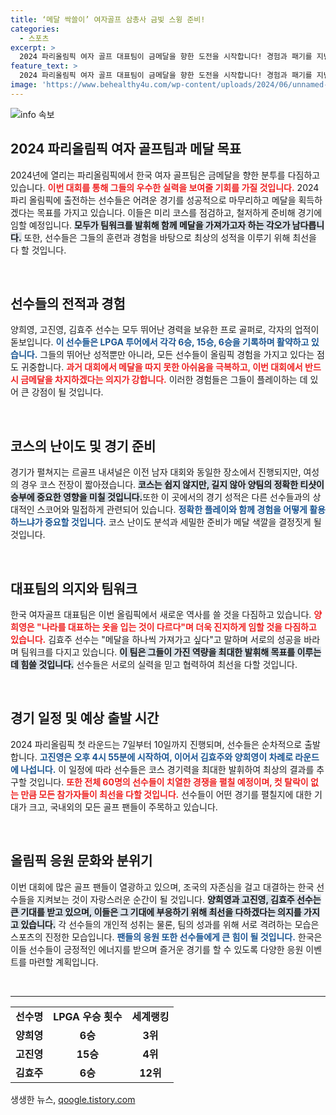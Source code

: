 ```yaml
---
title: ‘메달 싹쓸이’ 여자골프 삼총사 금빛 스윙 준비!
categories:
  - 스포츠
excerpt: >
  2024 파리올림픽 여자 골프 대표팀이 금메달을 향한 도전을 시작합니다! 경험과 패기를 지닌 삼총사, 김효주, 양희영, 고진영이 메달 확률을 높이기 위해 현지 적응을 마치고 각오를 드러냈습니다. 클릭하여 그들의 목표와 경기를 만나보세요!
feature_text: >
  2024 파리올림픽 여자 골프 대표팀이 금메달을 향한 도전을 시작합니다! 경험과 패기를 지닌 삼총사, 김효주, 양희영, 고진영이 메달 확률을 높이기 위해 현지 적응을 마치고 각오를 드러냈습니다. 클릭하여 그들의 목표와 경기를 만나보세요!
image: 'https://www.behealthy4u.com/wp-content/uploads/2024/06/unnamed-file.png'
---
```


<p><img src="https://www.behealthy4u.com/wp-content/uploads/2024/06/unnamed-file.png" alt="info 속보" /></p>



<h2 data-ke-size="size26">2024 파리올림픽 여자 골프팀과 메달 목표</h2>

<p data-ke-size="size16">2024년에 열리는 파리올림픽에서 한국 여자 골프팀은 금메달을 향한 분투를 다짐하고 있습니다. <b><span style="color: #ee2323;">이번 대회를 통해 그들의 우수한 실력을 보여줄 기회를 가질 것입니다.</span></b> 2024 파리 올림픽에 출전하는 선수들은 어려운 경기를 성공적으로 마무리하고 메달을 획득하겠다는 목표를 가지고 있습니다. 이들은 미리 코스를 점검하고, 철저하게 준비해 경기에 임할 예정입니다. <b><span style="background-color: #21538527;">모두가 팀워크를 발휘해 함께 메달을 가져가고자 하는 각오가 남다릅니다.</span></b> 또한, 선수들은 그들의 훈련과 경험을 바탕으로 최상의 성적을 이루기 위해 최선을 다 할 것입니다.</p>

<p data-ke-size="size16">&nbsp;</p>

<h2 data-ke-size="size26">선수들의 전적과 경험</h2>

<p data-ke-size="size16">양희영, 고진영, 김효주 선수는 모두 뛰어난 경력을 보유한 프로 골퍼로, 각자의 업적이 돋보입니다. <b><span style="color: #1a5490;">이 선수들은 LPGA 투어에서 각각 6승, 15승, 6승을 기록하며 활약하고 있습니다.</span></b> 그들의 뛰어난 성적뿐만 아니라, 모든 선수들이 올림픽 경험을 가지고 있다는 점도 귀중합니다. <b><span style="color: #ee2323;">과거 대회에서 메달을 따지 못한 아쉬움을 극복하고, 이번 대회에서 반드시 금메달을 차지하겠다는 의지가 강합니다.</span></b> 이러한 경험들은 그들이 플레이하는 데 있어 큰 강점이 될 것입니다.</p>

<p data-ke-size="size16">&nbsp;</p>

<h2 data-ke-size="size26">코스의 난이도 및 경기 준비</h2>

<p data-ke-size="size16">경기가 펼쳐지는 르골프 내셔널은 이전 남자 대회와 동일한 장소에서 진행되지만, 여성의 경우 코스 전장이 짧아졌습니다. <b><span style="background-color: #21538527;">코스는 쉽지 않지만, 길지 않아 양팀의 정확한 티샷이 승부에 중요한 영향을 미칠 것입니다.</span></b>또한 이 곳에서의 경기 성적은 다른 선수들과의 상대적인 스코어와 밀접하게 관련되어 있습니다. <b><span style="color: #1a5490;">정확한 플레이와 함께 경험을 어떻게 활용하느냐가 중요할 것입니다.</span></b> 코스 난이도 분석과 세밀한 준비가 메달 색깔을 결정짓게 될 것입니다.</p>

<p data-ke-size="size16">&nbsp;</p>

<h2 data-ke-size="size26">대표팀의 의지와 팀워크</h2>

<p data-ke-size="size16">한국 여자골프 대표팀은 이번 올림픽에서 새로운 역사를 쓸 것을 다짐하고 있습니다. <b><span style="color: #ee2323;">양희영은 "나라를 대표하는 옷을 입는 것이 다르다"며 더욱 진지하게 임할 것을 다짐하고 있습니다.</span></b> 김효주 선수는 "메달을 하나씩 가져가고 싶다"고 말하며 서로의 성공을 바라며 팀워크를 다지고 있습니다. <b><span style="background-color: #21538527;">이 팀은 그들이 가진 역량을 최대한 발휘해 목표를 이루는 데 힘쓸 것입니다.</span></b> 선수들은 서로의 실력을 믿고 협력하여 최선을 다할 것입니다.</p>

<p data-ke-size="size16">&nbsp;</p>

<h2 data-ke-size="size26">경기 일정 및 예상 출발 시간</h2>

<p data-ke-size="size16">2024 파리올림픽 첫 라운드는 7일부터 10일까지 진행되며, 선수들은 순차적으로 출발합니다. <b><span style="color: #1a5490;">고진영은 오후 4시 55분에 시작하여, 이어서 김효주와 양희영이 차례로 라운드에 나섭니다.</span></b> 이 일정에 따라 선수들은 코스 경기력을 최대한 발휘하여 최상의 결과를 추구할 것입니다. <b><span style="color: #ee2323;">또한 전체 60명의 선수들이 치열한 경쟁을 펼칠 예정이며, 컷 탈락이 없는 만큼 모든 참가자들이 최선을 다할 것입니다.</span></b> 선수들이 어떤 경기를 펼칠지에 대한 기대가 크고, 국내외의 모든 골프 팬들이 주목하고 있습니다.</p>

<p data-ke-size="size16">&nbsp;</p>

<h2 data-ke-size="size26">올림픽 응원 문화와 분위기</h2>

<p data-ke-size="size16">이번 대회에 많은 골프 팬들이 열광하고 있으며, 조국의 자존심을 걸고 대결하는 한국 선수들을 지켜보는 것이 자랑스러운 순간이 될 것입니다. <b><span style="background-color: #21538527;">양희영과 고진영, 김효주 선수는 큰 기대를 받고 있으며, 이들은 그 기대에 부응하기 위해 최선을 다하겠다는 의지를 가지고 있습니다.</span></b> 각 선수들의 개인적 성취는 물론, 팀의 성과를 위해 서로 격려하는 모습은 스포츠의 진정한 모습입니다. <b><span style="color: #1a5490;"> 팬들의 응원 또한 선수들에게 큰 힘이 될 것입니다.</span></b> 한국은 이들 선수들이 긍정적인 에너지를 받으며 즐거운 경기를 할 수 있도록 다양한 응원 이벤트를 마련할 계획입니다.</p>

<p data-ke-size="size16">&nbsp;</p>

<hr/>

<table style="width:100%;">
<tr>
<td style="text-align: center; height: 17px;"><b>선수명</b></td>
<td style="text-align: center; height: 17px;"><b>LPGA 우승 횟수</b></td>
<td style="text-align: center; height: 17px;"><b>세계랭킹</b></td>
</tr>
<tr>
<td style="text-align: center; height: 17px;"><b>양희영</b></td>
<td style="text-align: center; height: 17px;"><b>6승</b></td>
<td style="text-align: center; height: 17px;"><b>3위</b></td>
</tr>
<tr>
<td style="text-align: center; height: 17px;"><b>고진영</b></td>
<td style="text-align: center; height: 17px;"><b>15승</b></td>
<td style="text-align: center; height: 17px;"><b>4위</b></td>
</tr>
<tr>
<td style="text-align: center; height: 17px;"><b>김효주</b></td>
<td style="text-align: center; height: 17px;"><b>6승</b></td>
<td style="text-align: center; height: 17px;"><b>12위</b></td>
</tr>
</table>


생생한 뉴스, <a href="https://qoogle.tistory.com" rel="dofollow">qoogle.tistory.com</a>


